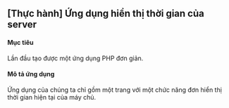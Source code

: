 ## [Thực hành] Ứng dụng hiển thị thời gian của server
#### Mục tiêu
Lần đầu tạo được một ứng dụng PHP đơn giản.

#### Mô tả ứng dụng
Ứng dụng của chúng ta chỉ gồm một trang với một chức năng đơn hiển thị thời gian hiện tại của máy chủ.
